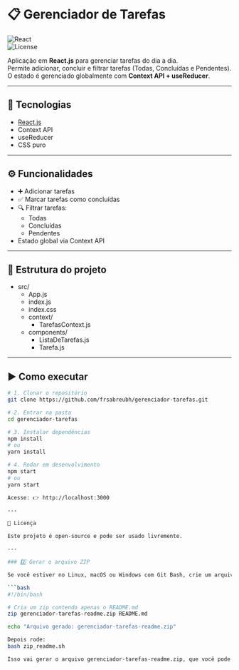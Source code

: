 # 📋 Gerenciador de Tarefas

![React](https://img.shields.io/badge/React-18.2.0-blue?logo=react&logoColor=white)  
![License](https://img.shields.io/badge/License-MIT-green)

Aplicação em **React.js** para gerenciar tarefas do dia a dia.  
Permite adicionar, concluir e filtrar tarefas (Todas, Concluídas e Pendentes).  
O estado é gerenciado globalmente com **Context API + useReducer**.

---

## 🚀 Tecnologias
- [React.js](https://react.dev/)
- Context API
- useReducer
- CSS puro

---

## ⚙️ Funcionalidades
- ➕ Adicionar tarefas  
- ✅ Marcar tarefas como concluídas  
- 🔍 Filtrar tarefas:
  - Todas
  - Concluídas
  - Pendentes  
- Estado global via Context API  

---

## 📂 Estrutura do projeto

- src/
  - App.js
  - index.js
  - index.css
  - context/
    - TarefasContext.js
  - components/
    - ListaDeTarefas.js
    - Tarefa.js

---

## ▶️ Como executar

```bash
# 1. Clonar o repositório
git clone https://github.com/frsabreubh/gerenciador-tarefas.git

# 2. Entrar na pasta
cd gerenciador-tarefas

# 3. Instalar dependências
npm install
# ou
yarn install

# 4. Rodar em desenvolvimento
npm start
# ou
yarn start

Acesse: 👉 http://localhost:3000

---

📜 Licença

Este projeto é open-source e pode ser usado livremente.

---

### 2️⃣ Gerar o arquivo ZIP

Se você estiver no Linux, macOS ou Windows com Git Bash, crie um arquivo chamado `zip_readme.sh` com este conteúdo:

```bash
#!/bin/bash

# Cria um zip contendo apenas o README.md
zip gerenciador-tarefas-readme.zip README.md

echo "Arquivo gerado: gerenciador-tarefas-readme.zip"

Depois rode:
bash zip_readme.sh

Isso vai gerar o arquivo gerenciador-tarefas-readme.zip, que você pode descompactar direto na raiz do projeto.

